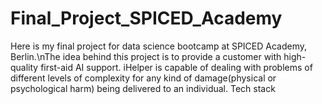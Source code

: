 # Final_Project_SPICED_Academy
Here is my final project for data science bootcamp at SPICED Academy, Berlin.\nThe idea behind this project is to provide a customer with high-quality first-aid AI support. iHelper is capable of dealing with problems of different levels of complexity for any kind of damage(physical or psychological harm) being delivered to an individual.
Tech stack
